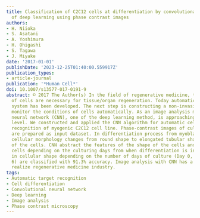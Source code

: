 ```yaml
---
title: Classification of C2C12 cells at differentiation by convolutional neural network
  of deep learning using phase contrast images
authors:
- H. Niioka
- S. Asatani
- A. Yoshimura
- H. Ohigashi
- S. Tagawa
- J. Miyake
date: '2017-01-01'
publishDate: '2023-12-25T01:40:00.559917Z'
publication_types:
- article-journal
publication: '*Human Cell*'
doi: 10.1007/s13577-017-0191-9
abstract: © 2017 The Author(s) In the field of regenerative medicine, tremendous numbers
  of cells are necessary for tissue/organ regeneration. Today automatic cell-culturing
  system has been developed. The next step is constructing a non-invasive method to
  monitor the conditions of cells automatically. As an image analysis method, convolutional
  neural network (CNN), one of the deep learning method, is approaching human recognition
  level. We constructed and applied the CNN algorithm for automatic cellular differentiation
  recognition of myogenic C2C12 cell line. Phase-contrast images of cultured C2C12
  are prepared as input dataset. In differentiation process from myoblasts to myotubes,
  cellular morphology changes from round shape to elongated tubular shape due to fusion
  of the cells. CNN abstract the features of the shape of the cells and classify the
  cells depending on the culturing days from when differentiation is induced. Changes
  in cellular shape depending on the number of days of culture (Day 0, Day 3, Day
  6) are classified with 91.3% accuracy. Image analysis with CNN has a potential to
  realize regenerative medicine industry.
tags:
- Automatic target recognition
- Cell differentiation
- Convolutional neural network
- Deep learning
- Image analysis
- Phase contrast microscopy
---
```

